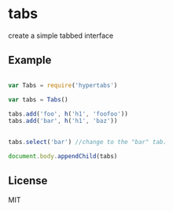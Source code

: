 # tabs

create a simple tabbed interface

## Example

``` js

var Tabs = require('hypertabs')

var tabs = Tabs()

tabs.add('foo', h('h1', 'foofoo'))
tabs.add('bar', h('h1', 'baz'))


tabs.select('bar') //change to the "bar" tab.

document.body.appendChild(tabs)

```


## License

MIT

